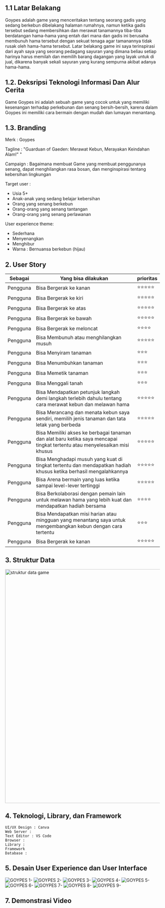 ## 1.1 Latar Belakang

Goypes adalah game yang menceritakan tentang seorang gadis yang sedang berkebun dibelakang halaman rumahnya, namun ketika gadis tersebut sedang membersihkan dan merawat tanamannya tiba-tiba berdatangan hama-hama yang entah dari mana dan gadis ini berusaha membunuh hama tersebut dengan sekuat tenaga agar tamanannya tidak rusak oleh hama-hama tersebut. Latar belakang game ini saya terinspirasi dari ayah saya yang seorang pedagang sayuran yang dimana beliau setiap harinya harus memilah dan memilih barang dagangan yang layak untuk di jual, dikarena banyak sekali sayuran yang kurang sempurna akibat adanya hama-hama. 

## 1.2. Deksripsi Teknologi Informasi Dan Alur Cerita

Game Goypes ini adalah sebuah game yang cocok untuk yang memiliki kesenangan terhadap perkebunan dan senang bersih-bersih, karena dalam Goypes ini memiliki cara bermain dengan mudah dan lumayan menantang. 

## 1.3. Branding

Merk : Goypes

Tagline : "Guarduan of Gaeden: Merawat Kebun, Merayakan Keindahan Alam!" "

Campaign :  Bagaimana membuat Game yang membuat penggunanya senang, dapat menghilangkan rasa bosan, dan menginspirasi tentang kebersihan lingkungan

Target user :
- Usia 5+
- Anak-anak yang sedang belajar kebersihan
- Orang yang senang berkebun
- Orang-orang yang senang tantangan
- Orang-orang yang senang perlawanan

User experience theme:
- Sederhana
- Menyenangkan
- Menghibur
- Warna : Bernuansa berkebun (hijau)
   
## 2. User Story

Sebagai | Yang bisa dilakukan | prioritas
---|---|---
Pengguna | Bisa Bergerak ke kanan |⭐⭐⭐⭐⭐
Pengguna | Bisa Bergerak ke kiri | ⭐⭐⭐⭐⭐
Pengguna | Bisa Bergerak ke atas | ⭐⭐⭐⭐⭐
Pengguna | Bisa Bergerak ke bawah | ⭐⭐⭐⭐⭐
Pengguna | Bisa Bergerak ke meloncat | ⭐⭐⭐⭐
Pengguna | Bisa Membunuh atau menghilangkan musuh | ⭐⭐⭐⭐⭐
Pengguna | Bisa Menyiram tanaman | ⭐⭐⭐
Pengguna | Bisa Menumbuhkan tanaman | ⭐⭐⭐
Pengguna | Bisa Memetik tanaman | ⭐⭐⭐
Pengguna | Bisa Menggali tanah | ⭐⭐⭐
Pengguna | Bisa Mendapatkan petunjuk langkah demi langkah terlebih dahulu tentang cara merawat kebun dan melawan hama | ⭐⭐⭐⭐⭐
Pengguna | Bisa Merancang dan menata kebun saya sendiri, memilih jenis tanaman dan tata letak yang berbeda | ⭐⭐⭐⭐⭐
Pengguna | Bisa Memiliki akses ke berbagai tanaman dan alat baru ketika saya mencapai tingkat tertentu atau menyelesaikan misi khusus |⭐⭐⭐⭐⭐
Pengguna | Bisa Menghadapi musuh yang kuat di tingkat tertentu dan mendapatkan hadiah khusus ketika berhasil mengalahkannya |⭐⭐⭐⭐⭐
Pengguna | Bisa Arena bermain yang luas ketika sampai level-lever tertinggi |⭐⭐⭐⭐⭐
Pengguna | Bisa Berkolaborasi dengan pemain lain untuk melawan hama yang lebih kuat dan mendapatkan hadiah bersama |⭐⭐⭐⭐
Pengguna | Bisa Mendapatkan misi harian atau mingguan yang menantang saya untuk mengembangkan kebun dengan cara tertentu |⭐⭐⭐
Pengguna | Bisa Bergerak ke kanan |⭐⭐⭐⭐⭐


## 3. Struktur Data
<img width="761" alt="struktur data game" src="https://github.com/ekamaysa/Praktikum_Dasar_Pemograman/assets/144700802/e1ae8860-6b60-49f5-ac16-e89d4ac78fb9">

## 4. Teknologi, Library, dan Framework

    UI/UX Design : Canva
    Web Server : 
    Text Editor : VS Code
    Browser : 
    Library : 
    Framework 
    Database : 

## 5. Desain User Experience dan User Interface
![GOYPES 1-](https://github.com/ekamaysa/Praktikum_Dasar_Pemograman/assets/144700802/a48af216-e205-4458-9ce1-d1b28042dba7)
![GOYPES 2-](https://github.com/ekamaysa/Praktikum_Dasar_Pemograman/assets/144700802/e1fd4d7b-fe32-4e46-b65e-a411bb4c26c8)
![GOYPES 3-](https://github.com/ekamaysa/Praktikum_Dasar_Pemograman/assets/144700802/d9a89351-d670-473a-957f-b499db091009)
![GOYPES 4-](https://github.com/ekamaysa/Praktikum_Dasar_Pemograman/assets/144700802/63696f27-7213-4548-90d3-5f934660a4d7)
![GOYPES 5-](https://github.com/ekamaysa/Praktikum_Dasar_Pemograman/assets/144700802/cb092d5f-8957-4a63-9fc3-ccd7d6650365)
![GOYPES 6-](https://github.com/ekamaysa/Praktikum_Dasar_Pemograman/assets/144700802/2f357670-d3a8-46a3-a386-4055d67976ee)
![GOYPES 7-](https://github.com/ekamaysa/Praktikum_Dasar_Pemograman/assets/144700802/3e33ea8b-beae-4035-ac49-f2556c37e5c6)
![GOYPES 8-](https://github.com/ekamaysa/Praktikum_Dasar_Pemograman/assets/144700802/daa3c6ec-da88-4e58-84c0-b425be25c7eb)
![GOYPES 9-](https://github.com/ekamaysa/Praktikum_Dasar_Pemograman/assets/144700802/bbfbfc98-74fe-4317-aa5d-e21972277181)


## 7. Demonstrasi Video



